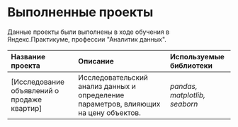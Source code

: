 # Выполненные проекты

Данные проекты были выполнены в ходе обучения в Яндекс.Практикуме, профессии "Аналитик данных".

| Название проекта | Описание | Используемые библиотеки | 
| :---------------------- | :---------------------- | :---------------------- |
|[Исследование объявлений о продаже квартир]<Yandex Real Estate>|Исследовательский анализ данных и определение параметров, влияющих на цену объектов.| *pandas, matplotlib, seaborn*|
